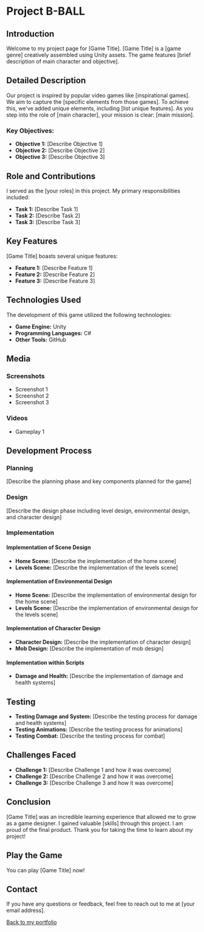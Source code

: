 
# Project B-BALL

## Introduction

Welcome to my project page for [Game Title]. [Game Title] is a [game genre] creatively assembled using Unity assets. The game features [brief description of main character and objective].

## Detailed Description

Our project is inspired by popular video games like [inspirational games]. We aim to capture the [specific elements from those games]. To achieve this, we've added unique elements, including [list unique features]. As you step into the role of [main character], your mission is clear: [main mission].

### Key Objectives:

- **Objective 1:** [Describe Objective 1]
- **Objective 2:** [Describe Objective 2]
- **Objective 3:** [Describe Objective 3]

## Role and Contributions

I served as the [your roles] in this project. My primary responsibilities included:

- **Task 1:** [Describe Task 1]
- **Task 2:** [Describe Task 2]
- **Task 3:** [Describe Task 3]

## Key Features

[Game Title] boasts several unique features:

- **Feature 1:** [Describe Feature 1]
- **Feature 2:** [Describe Feature 2]
- **Feature 3:** [Describe Feature 3]

## Technologies Used

The development of this game utilized the following technologies:

- **Game Engine:** Unity
- **Programming Languages:** C#
- **Other Tools:** GitHub

## Media

### Screenshots
- Screenshot 1
- Screenshot 2
- Screenshot 3

### Videos
- Gameplay 1

## Development Process

### Planning
[Describe the planning phase and key components planned for the game]

### Design
[Describe the design phase including level design, environmental design, and character design]

### Implementation

#### Implementation of Scene Design
- **Home Scene:** [Describe the implementation of the home scene]
- **Levels Scene:** [Describe the implementation of the levels scene]

#### Implementation of Environmental Design
- **Home Scene:** [Describe the implementation of environmental design for the home scene]
- **Levels Scene:** [Describe the implementation of environmental design for the levels scene]

#### Implementation of Character Design
- **Character Design:** [Describe the implementation of character design]
- **Mob Design:** [Describe the implementation of mob design]

#### Implementation within Scripts
- **Damage and Health:** [Describe the implementation of damage and health systems]

## Testing

- **Testing Damage and System:** [Describe the testing process for damage and health systems]
- **Testing Animations:** [Describe the testing process for animations]
- **Testing Combat:** [Describe the testing process for combat]

## Challenges Faced

- **Challenge 1:** [Describe Challenge 1 and how it was overcome]
- **Challenge 2:** [Describe Challenge 2 and how it was overcome]
- **Challenge 3:** [Describe Challenge 3 and how it was overcome]

## Conclusion

[Game Title] was an incredible learning experience that allowed me to grow as a game designer. I gained valuable [skills] through this project. I am proud of the final product. Thank you for taking the time to learn about my project!

## Play the Game

You can play [Game Title] now!

## Contact

If you have any questions or feedback, feel free to reach out to me at [your email address].

<a href="#">Back to my portfolio </a>
